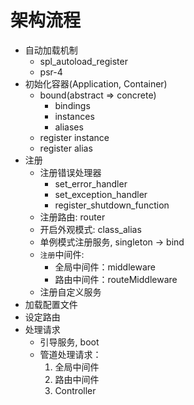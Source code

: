 # 架构流程

- 自动加载机制
    + spl_autoload_register
    + psr-4
- 初始化容器(Application, Container)
    + bound(abstract => concrete)
        * bindings
        * instances
        * aliases
    + register instance
    + register alias
- 注册
    + 注册错误处理器
        * set_error_handler
        * set_exception_handler
        * register_shutdown_function
    + 注册路由: router
    + 开启外观模式: class_alias
    + 单例模式注册服务, singleton -> bind
    + `注册`中间件: 
        * 全局中间件：middleware
        * 路由中间件：routeMiddleware
    + 注册自定义服务
- 加载配置文件
- 设定路由
- 处理请求
    + 引导服务, boot
    + 管道处理请求：
        1. 全局中间件 
        2. 路由中间件 
        3. Controller
